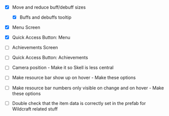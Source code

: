 - [x] Move and reduce buff/debuff sizes
	- [x] Buffs and debuffs tooltip
- [x] Menu Screen
- [x] Quick Access Button: Menu
- [ ] Achievements Screen
- [ ] Quick Access Button: Achievements
- [ ] Camera position - Make it so Skell is less central
- [ ] Make resource bar show up on hover - Make these options
- [ ] Make resource bar numbers only visible on change and on hover - Make these options
- [ ] Double check that the item data is correctly set in the prefab for Wildcraft related stuff

